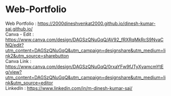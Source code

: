 # Web-Portfolio
Web Portfolio : https://2000dineshvenkat2000.github.io/dinesh-kumar-sai.github.io/
<br>
Canva - Edit : https://www.canva.com/design/DAGSzQNuGqQ/AV92_fRXRqMkRcS9NvaCNQ/edit?utm_content=DAGSzQNuGqQ&utm_campaign=designshare&utm_medium=link2&utm_source=sharebutton
<br>
Canva Link : https://www.canva.com/design/DAGSzQNuGqQ/0rxaYFw9fJTyXyamcmYtEg/view?utm_content=DAGSzQNuGqQ&utm_campaign=designshare&utm_medium=link&utm_source=editor
<br>
LinkedIn : https://www.linkedin.com/in/m-dinesh-kumar-sai/
